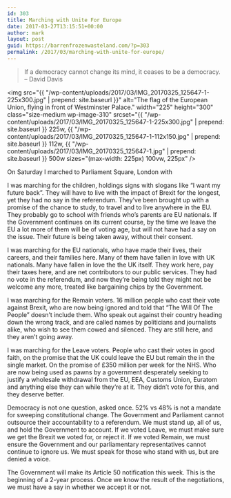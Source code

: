 ```yaml
---
id: 303
title: Marching with Unite For Europe
date: 2017-03-27T13:15:51+00:00
author: mark
layout: post
guid: https://barrenfrozenwasteland.com/?p=303
permalink: /2017/03/marching-with-unite-for-europe/
---
```

> If a democracy cannot change its mind, it ceases to be a democracy. – David Davis

<img src="{{ "/wp-content/uploads/2017/03/IMG_20170325_125647-1-225x300.jpg" | prepend: site.baseurl }}" alt="The flag of the European Union, flying in front of Westminster Palace." width="225" height="300" class="size-medium wp-image-310" srcset="{{ "/wp-content/uploads/2017/03/IMG_20170325_125647-1-225x300.jpg" | prepend: site.baseurl }} 225w, {{ "/wp-content/uploads/2017/03/IMG_20170325_125647-1-112x150.jpg" | prepend: site.baseurl }} 112w, {{ "/wp-content/uploads/2017/03/IMG_20170325_125647-1.jpg" | prepend: site.baseurl }} 500w sizes="(max-width: 225px) 100vw, 225px" />

On Saturday I marched to Parliament Square, London with 

I was marching for the children, holdings signs with slogans like &#8220;I want my future back&#8221;. They will have to live with the impact of Brexit for the longest, yet they had no say in the referendum. They&#8217;ve been brought up with a promise of the chance to study, to travel and to live anywhere in the EU. They probably go to school with friends who&#8217;s parents are EU nationals. If the Government continues on its current course, by the time we leave the EU a lot more of them will be of voting age, but will not have had a say on the issue. Their future is being taken away, without their consent.

I was marching for the EU nationals, who have made their lives, their careers, and their families here. Many of them have fallen in love with UK nationals. Many have fallen in love the the UK itself. They work here, pay their taxes here, and are net contributors to our public services. They had no vote in the referendum, and now they&#8217;re being told they might not be welcome any more, treated like bargaining chips by the Government.

I was marching for the Remain voters. 16 million people who cast their vote against Brexit, who are now being ignored and told that &#8220;The Will Of The People&#8221; doesn&#8217;t include them. Who speak out against their country heading down the wrong track, and are called names by politicians and journalists alike, who wish to see them cowed and silenced. They are still here, and they aren&#8217;t going away.

I was marching for the Leave voters. People who cast their votes in good faith, on the promise that the UK could leave the EU but remain the in the single market. On the promise of £350 million per week for the NHS. Who are now being used as pawns by a government desperately seeking to justify a wholesale withdrawal from the EU, EEA, Customs Union, Euratom and anything else they can while they&#8217;re at it. They didn&#8217;t vote for this, and they deserve better.

Democracy is not one question, asked once. 52% vs 48% is not a mandate for sweeping constitutional change. The Government and Parliament cannot outsource their accountability to a referendum. We must stand up, all of us, and hold the Government to account. If we voted Leave, we must make sure we get the Brexit we voted for, or reject it. If we voted Remain, we must ensure the Government and our parliamentary representatives cannot continue to ignore us. We must speak for those who stand with us, but are denied a voice.

The Government will make its Article 50 notification this week. This is the beginning of a 2-year process. Once we know the result of the negotiations, we must have a say in whether we accept it or not.
